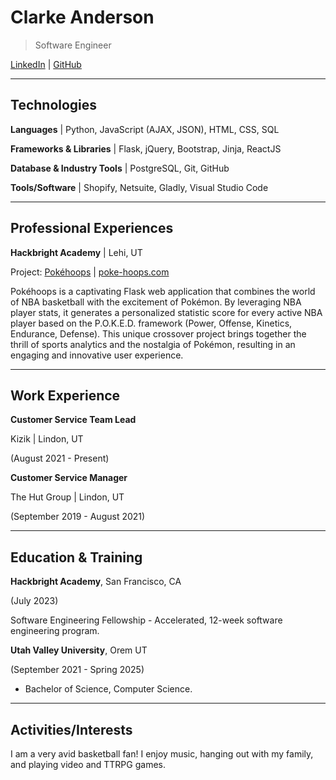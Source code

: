 # Clarke Anderson

> Software Engineer

[LinkedIn](https://www.linkedin.com/in/clarkeanderson95/) | [GitHub](https://github.com/clarkeand)

---

## Technologies

**Languages** | Python, JavaScript (AJAX, JSON), HTML, CSS, SQL

**Frameworks & Libraries** | Flask, jQuery, Bootstrap, Jinja, ReactJS

**Database & Industry Tools** | PostgreSQL, Git, GitHub

**Tools/Software** | Shopify, Netsuite, Gladly, Visual Studio Code

---

## Professional Experiences

**Hackbright Academy** | Lehi, UT

Project: [Pokéhoops](https://github.com/clarkeand/PokeHoops) | [poke-hoops.com](poke-hoops.com)

Pokéhoops is a captivating Flask web application that combines the world of NBA basketball with the excitement of Pokémon. By leveraging NBA player stats, it generates a personalized statistic score for every active NBA player based on the P.O.K.E.D. framework (Power, Offense, Kinetics, Endurance, Defense). This unique crossover project brings together the thrill of sports analytics and the nostalgia of Pokémon, resulting in an engaging and innovative user experience.

---

## Work Experience

**Customer Service Team Lead**

Kizik | Lindon, UT

(August 2021 - Present)

**Customer Service Manager**

The Hut Group | Lindon, UT

(September 2019 - August 2021)

---

## Education & Training

**Hackbright Academy**, San Francisco, CA

(July 2023)

Software Engineering Fellowship - Accelerated, 12-week software engineering program.

**Utah Valley University**, Orem UT

(September 2021 - Spring 2025)

- Bachelor of Science, Computer Science.

---

## Activities/Interests

I am a very avid basketball fan! I enjoy music, hanging out with my family, and playing video and TTRPG games. 

